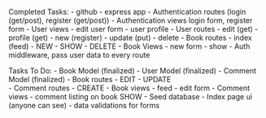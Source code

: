 Completed Tasks:
	- github
	- express app
	- Authentication routes (login (get/post), register (get/post))
	- Authentication views login form, register form 
	- User views 
		- edit user form 
		- user profile
	- User routes 
		- edit (get)
		- profile (get)
		- new (register)
		- update (put)
		- delete 
	- Book routes
		- index (feed)
		- NEW
		- SHOW
		- DELETE 
	- Book Views
		- new form
		- show 
	- Auth middleware, pass user data to every route 
	

Tasks To Do:
	- Book Model (finalized)
	- User Model (finalized)
	- Comment Model (finalized)
	- Book routes
		- EDIT
		- UPDATE		
	- Comment routes
		- CREATE
	- Book views
		- feed 
		- edit form 
	- Comment views
		- comment listing on book SHOW
	- Seed database 
	- Index page ui (anyone can see)
	- data validations for forms 
	